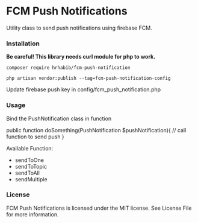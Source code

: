 # FCM Push Notifications
Utility class to send push notifications using firebase FCM.

### Installation
**Be careful! This library needs curl module for php to work.**

```
composer require hrhabib/fcm-push-notification
```

```
php artisan vendor:publish --tag=fcm-push-notification-config
```

Update firebase push key in config/fcm_push_notification.php

### Usage
Bind the PushNotification class in function

public function doSomething(PushNotification $pushNotification){
	// call function to send push
}

Available Function:

- sendToOne
- sendToTopic
- sendToAll
- sendMultiple


### License
FCM Push Notifications is licensed under the MIT license. See License File for more information.
